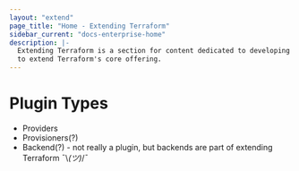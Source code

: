 ```yaml
---
layout: "extend"
page_title: "Home - Extending Terraform"
sidebar_current: "docs-enterprise-home"
description: |-
  Extending Terraform is a section for content dedicated to developing Plugins
  to extend Terraform's core offering.
---
```


# Plugin Types

- Providers
- Provisioners(?)
- Backend(?) - not really a plugin, but backends are part of extending Terraform ¯\\_(ツ)_/¯
